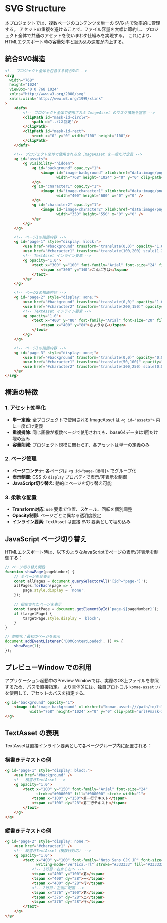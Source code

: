 # SVG Structure

本プロジェクトでは、複数ページのコンテンツを単一の SVG 内で効率的に管理する。
アセットの重複を避けることで、ファイル容量を大幅に節約し、プロジェクト全体で共通のアセットを使いまわす仕組みを実現する。
これにより、HTMLエクスポート時の容量効率と読み込み速度が向上する。

## 統合SVG構造

```html
<!-- プロジェクト全体を包含する統合SVG -->
<svg
  width="768"
  height="1024"
  viewBox="0 0 768 1024"
  xmlns="http://www.w3.org/2000/svg"
  xmlns:xlink="http://www.w3.org/1999/xlink"
>
    <defs>
        <!-- プロジェクト全体で使用される ImageAsset のマスク情報を宣言 -->
        <clipPath id="mask-id-circle">
            <path d="..パス指定"/>
        </clipPath>
        <clipPath id="mask-id-rect">
            <rect x="0" y="0" width="100" height="100"/>
        </clipPath>
    </defs>

    <!-- プロジェクト全体で使用される全 ImageAsset を一度だけ定義 -->
    <g id="assets">
        <g visibility="hidden">
            <g id="background" opacity="1">
                <image id="image-background" xlink:href="data:image/png;base64,ABCDEFG..." 
                       width="768" height="1024" x="0" y="0" clip-path="url(#mask-id-circle)" />
            </g>
            <g id="character1" opacity="1">
                <image id="image-character1" xlink:href="data:image/png;base64,HIJKLMN..." 
                       width="400" height="600" x="0" y="0" />
            </g>
            <g id="character2" opacity="1">
                <image id="image-character2" xlink:href="data:image/png;base64,OPQRSTU..." 
                       width="350" height="550" x="0" y="0" />
            </g>
        </g>
    </g>

    <!-- ページ1の描画内容 -->
    <g id="page-1" style="display: block;">
        <use href="#background" transform="translate(0,0)" opacity="1.0" />
        <use href="#character1" transform="translate(100,200) scale(1.2,1.2)" opacity="0.9" />
        <!-- TextAsset インライン要素 -->
        <g opacity="1.0">
            <text x="300" y="100" font-family="Arial" font-size="24" fill="#000000">
                <tspan x="300" y="100">こんにちは</tspan>
            </text>
        </g>
    </g>

    <!-- ページ2の描画内容 -->
    <g id="page-2" style="display: none;">
        <use href="#background" transform="translate(0,0)" opacity="1.0" />
        <use href="#character2" transform="translate(200,150)" opacity="1.0" />
        <!-- TextAsset インライン要素 -->
        <g opacity="1.0">
            <text x="400" y="80" font-family="Arial" font-size="20" fill="#333333">
                <tspan x="400" y="80">さようなら</tspan>
            </text>
        </g>
    </g>

    <!-- ページ3の描画内容 -->
    <g id="page-3" style="display: none;">
        <use href="#background" transform="translate(0,0)" opacity="0.8" />
        <use href="#character1" transform="translate(50,100)" opacity="1.0" />
        <use href="#character2" transform="translate(300,250) scale(0.8,0.8)" opacity="0.7" />
    </g>
</svg>
```

## 構造の特徴

### 1. アセット効率化
- **単一定義**: 全プロジェクトで使用される ImageAsset は `<g id="assets">` 内に一度だけ定義
- **重複排除**: 同じ画像が複数ページで使用されても、base64データは1回だけ埋め込み
- **容量削減**: プロジェクト規模に関わらず、各アセットは単一の定義のみ

### 2. ページ管理
- **ページコンテナ**: 各ページは `<g id="page-{番号}>` でグループ化
- **表示制御**: CSS の `display` プロパティで表示/非表示を制御
- **JavaScript切り替え**: 動的にページを切り替え可能

### 3. 柔軟な配置
- **Transform対応**: `use` 要素で位置、スケール、回転を個別調整
- **Opacity制御**: ページごとに異なる透明度設定
- **インライン要素**: TextAsset は直接 SVG 要素として埋め込み

## JavaScript ページ切り替え

HTMLエクスポート時は、以下のようなJavaScriptでページの表示/非表示を制御する：

```javascript
// ページ切り替え関数
function showPage(pageNumber) {
    // 全ページを非表示
    const allPages = document.querySelectorAll('[id^="page-"]');
    allPages.forEach(page => {
        page.style.display = 'none';
    });
    
    // 指定されたページを表示
    const targetPage = document.getElementById(`page-${pageNumber}`);
    if (targetPage) {
        targetPage.style.display = 'block';
    }
}

// 初期化：最初のページを表示
document.addEventListener('DOMContentLoaded', () => {
    showPage(1);
});
```

## プレビューWindow での利用

アプリケーション起動中のPreview Windowでは、実際のOS上ファイルを参照するため、パスを直接指定。
より具体的には、独自プロトコル `komae-asset://` を使用して、アセットのパスを指定する。

```html
<g id="background" opacity="1">
    <image id="image-background" xlink:href="komae-asset:///path/to/file/background.png" 
           width="768" height="1024" x="0" y="0" clip-path="url(#mask-id-circle)" />
</g>
```

## TextAsset の表現

TextAssetは直接インライン要素として各ページグループ内に配置される：

### 横書きテキストの例
```html
<g id="page-1" style="display: block;">
    <use href="#background" />
    <!-- 横書きTextAsset -->
    <g opacity="1.0">
        <text x="100" y="150" font-family="Arial" font-size="24" 
              stroke="#000000" fill="#000000" stroke-width="1">
            <tspan x="100" y="150">第一行テキスト</tspan>
            <tspan x="100" dy="28">第二行テキスト</tspan>
        </text>
    </g>
</g>
```

### 縦書きテキストの例  
```html
<g id="page-2" style="display: none;">
    <use href="#character1" />
    <!-- 縦書きTextAsset（複数行対応） -->
    <g opacity="1.0">
        <text x="400" y="100" font-family="Noto Sans CJK JP" font-size="24" 
              writing-mode="vertical-rl" stroke="#333333" fill="#333333">
            <!-- 1行目：右から左へ -->
            <tspan x="400" y="100">第</tspan>
            <tspan x="400" dy="28">一</tspan>
            <tspan x="400" dy="28">行</tspan>
            <!-- 2行目：左側に配置 -->
            <tspan x="376" y="100">第</tspan>
            <tspan x="376" dy="28">二</tspan>
            <tspan x="376" dy="28">行</tspan>
        </text>
    </g>
</g>
```
